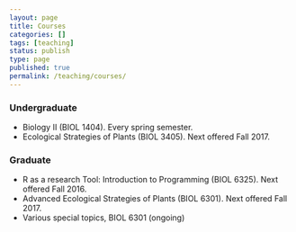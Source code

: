 ```yaml
---
layout: page
title: Courses
categories: []
tags: [teaching]
status: publish
type: page
published: true
permalink: /teaching/courses/
---
```


### Undergraduate ###

- Biology II (BIOL 1404). Every spring semester.
- Ecological Strategies of Plants (BIOL 3405). Next offered Fall 2017.

### Graduate ###

- R as a research Tool: Introduction to Programming (BIOL 6325). Next offered Fall 2016. 
- Advanced Ecological Strategies of Plants (BIOL 6301). Next offered Fall 2017.
- Various special topics, BIOL 6301 (ongoing)

[R-research-tool]: http://r-research-tool.schwilk.org/
